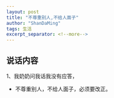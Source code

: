 ```yaml
---
layout: post
title: "不尊重别人,不给人面子"
author: "ShanDaMing"
tags: 生活
excerpt_separator: <!--more-->
---
```


## 说话内容
1、我奶奶问我话我没有应答，<!--more-->
* 不尊重别人，不给人面子，必须要改正。
